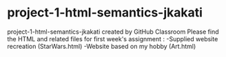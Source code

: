 # project-1-html-semantics-jkakati
project-1-html-semantics-jkakati created by GitHub Classroom
Please find the HTML and related files for first week's assignment :
-Supplied website recreation (StarWars.html)
-Website based on my hobby (Art.html)
